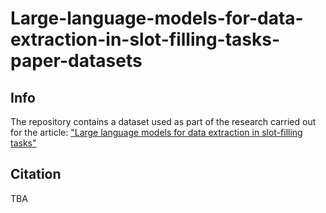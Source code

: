 # Large-language-models-for-data-extraction-in-slot-filling-tasks-paper-datasets
## Info
The repository contains a dataset used as part of the research carried out for the article: ["Large language models for data extraction in slot-filling tasks"]()
## Citation
TBA
